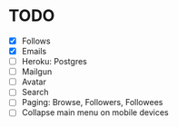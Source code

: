 # TODO

 - [x] Follows
 - [x] Emails
 - [ ] Heroku: Postgres
 - [ ] Mailgun
 - [ ] Avatar
 - [ ] Search
 - [ ] Paging: Browse, Followers, Followees
 - [ ] Collapse main menu on mobile devices
